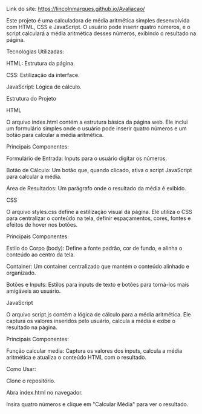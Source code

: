 Link do site: https://lincolnmarques.github.io/Avaliacao/

Este projeto é uma calculadora de média aritmética simples desenvolvida com HTML, CSS e JavaScript. O usuário pode inserir quatro números, e o script calculará a média aritmética desses números, exibindo o resultado na página.

Tecnologias Utilizadas:

HTML: Estrutura da página.

CSS: Estilização da interface.

JavaScript: Lógica de cálculo.

Estrutura do Projeto

HTML

O arquivo index.html contém a estrutura básica da página web. Ele inclui um formulário simples onde o usuário pode inserir quatro números e um botão para calcular a média aritmética.

Principais Componentes:

Formulário de Entrada: Inputs para o usuário digitar os números.

Botão de Cálculo: Um botão que, quando clicado, ativa o script JavaScript para calcular a média.

Área de Resultados: Um parágrafo onde o resultado da média é exibido.

CSS

O arquivo styles.css define a estilização visual da página. Ele utiliza o CSS para centralizar o conteúdo na tela, definir espaçamentos, cores, fontes e efeitos de hover nos botões.

Principais Componentes:

Estilo do Corpo (body): Define a fonte padrão, cor de fundo, e alinha o conteúdo ao centro da tela.

Container: Um container centralizado que mantém o conteúdo alinhado e organizado.

Botões e Inputs: Estilos para inputs de texto e botões para torná-los mais amigáveis ao usuário.

JavaScript

O arquivo script.js contém a lógica de cálculo para a média aritmética. Ele captura os valores inseridos pelo usuário, calcula a média e exibe o resultado na página.

Principais Componentes:

Função calcular media: Captura os valores dos inputs, calcula a média aritmética e atualiza o conteúdo HTML com o resultado.

Como Usar:

Clone o repositório.

Abra index.html no navegador.

Insira quatro números e clique em "Calcular Média" para ver o resultado.
